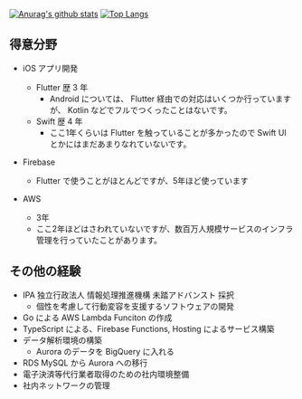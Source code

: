 [![Anurag's github stats](https://watura-readme.vercel.app/api?username=watura&count_private=true)](https://github.com/anuraghazra/github-readme-stats)
[![Top Langs](https://watura-readme.vercel.app/api/top-langs/?username=watura&layout=compact&count_private=true)](https://github.com/anuraghazra/github-readme-stats)

## 得意分野
- iOS アプリ開発
  - Flutter 歴 3 年
    - Android については、 Flutter 経由での対応はいくつか行っていますが、 Kotlin などでフルでつくったことはないです。
  - Swift 歴 4 年
    - ここ1年くらいは Flutter を触っていることが多かったので Swift UI とかにはまだあまりなれていないです。
  
- Firebase
  - Flutter で使うことがほとんどですが、5年ほど使っています

- AWS
  - 3年
  - ここ2年ほどはさわれていないですが、数百万人規模サービスのインフラ管理を行っていたことがあります。

## その他の経験
- IPA 独立行政法人 情報処理推進機構 未踏アドバンスト 採択
  - 個性を考慮して行動変容を支援するソフトウェアの開発
- Go による AWS Lambda Funciton の作成
- TypeScript による、Firebase Functions, Hosting によるサービス構築
- データ解析環境の構築
  - Aurora のデータを BigQuery に入れる
- RDS MySQL から Aurora への移行
- 電子決済等代行業者取得のための社内環境整備
- 社内ネットワークの管理

